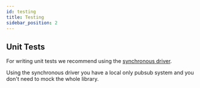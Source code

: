```yaml
---
id: testing
title: Testing
sidebar_position: 2
---
```


## Unit Tests

For writing unit tests we recommend using the [synchronous driver](../Drivers#synchronous-driver).

Using the synchronous driver you have a local only pubsub system and you don't need to mock the whole library.
